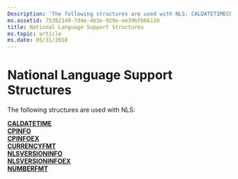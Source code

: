 ```yaml
---
Description: 'The following structures are used with NLS: CALDATETIMECPINFOCPINFOEXCURRENCYFMTNLSVERSIONINFONLSVERSIONINFOEXNUMBERFMT'
ms.assetid: 75382149-7d4e-4b3e-929e-ee39bf666110
title: National Language Support Structures
ms.topic: article
ms.date: 05/31/2018
---
```


# National Language Support Structures

The following structures are used with NLS:

<dl>

[**CALDATETIME**](caldatetime.md)  
[**CPINFO**](/windows/desktop/api/Winnls/ns-winnls-_cpinfo)  
[**CPINFOEX**](/windows/desktop/api/Winnls/ns-winnls-_cpinfoexa)  
[**CURRENCYFMT**](/windows/desktop/api/Winnls/ns-winnls-_currencyfmta)  
[**NLSVERSIONINFO**](/windows/desktop/api/Winnls/ns-winnls-_nlsversioninfo)  
[**NLSVERSIONINFOEX**](/windows/desktop/api/Winnls/ns-winnls-_nlsversioninfoex)  
[**NUMBERFMT**](/windows/desktop/api/Winnls/ns-winnls-_numberfmta)  
</dl>

 

 



